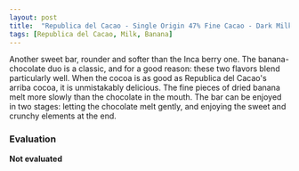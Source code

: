 ```yaml
---
layout: post
title:  "Republica del Cacao - Single Origin 47% Fine Cacao - Dark Milk Chocolate with Banana Chips"
tags: [Republica del Cacao, Milk, Banana] 
---
```


Another sweet bar, rounder and softer than the Inca berry one. The banana-chocolate duo is a classic, and for a good reason: these two flavors blend particularly well. When the cocoa is as good as Republica del Cacao's arriba cocoa, it is unmistakably delicious. The fine pieces of dried banana melt more slowly than the chocolate in the mouth. The bar can be enjoyed in two stages: letting the chocolate melt gently, and enjoying the sweet and crunchy elements at the end.

### Evaluation

**Not evaluated**
